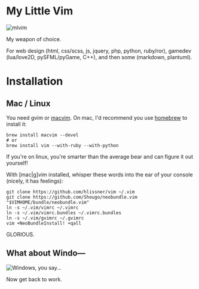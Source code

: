 # My Little Vim

![mlvim](https://dl.dropboxusercontent.com/u/2908279/public/vimrc.png)

My weapon of choice.

For web design (html, css/scss, js, jquery, php, python, ruby/ror), gamedev (lua/love2D,
pySFML/pyGame, C++), and then some (markdown, plantuml).

# Installation
## Mac / Linux
You need gvim or [macvim](https://code.google.com/p/macvim/). On mac, I'd recommend you
use [homebrew](http://mxcl.github.com/homebrew/) to install it:

    brew install macvim --devel
    # or
    brew install vim --with-ruby --with-python

If you're on linux, you're smarter than the average bear and can figure it out yourself!

With [mac|g]vim installed, whisper these words into the ear of your console (nicely, it
has feelings):

    git clone https://github.com/hlissner/vim ~/.vim
    git clone https://github.com/Shougo/neobundle.vim "$VIMHOME/bundle/neobundle.vim"
    ln -s ~/.vim/vimrc ~/.vimrc
    ln -s ~/.vim/vimrc.bundles ~/.vimrc.bundles
    ln -s ~/.vim/gvimrc ~/.gvimrc
    vim +NeoBundleInstall! +qall

GLORIOUS.

## What about Windo—

![Windows, you say...](http://i3.kym-cdn.com/photos/images/newsfeed/000/549/293/504.gif)

Now get back to work.
